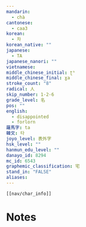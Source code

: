 ```yaml
---
mandarin:
  - chà
cantonese:
  - caa3
korean:
  - 차
korean_native: ""
japanese:
  - TA
japanese_nanori: ""
vietnamese:
middle_chinese_initial: ʈʰ
middle_chinese_final: ɣa
stroke_count: "8"
radical: 人
skip_number: 1-2-6
grade_level: 名
pos: ""
english:
  - disappointed
  - forlorn
羅馬字: ta
韓文: 타
joyo_level: 表外字
hsk_level: ""
hanmun_edu_level: ""
danayo_id: 8294
mc_id: 6543
graphemic_classification: 宅
stand_in: "FALSE"
aliases:
---
```

```meta-bind-embed
[[nav/char_info]]
```

# Notes
